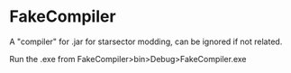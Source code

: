 # FakeCompiler
A "compiler" for .jar for starsector modding, can be ignored if not related.

Run the .exe from FakeCompiler>bin>Debug>FakeCompiler.exe
